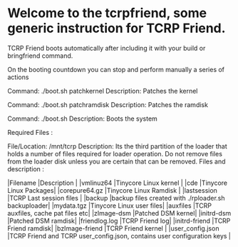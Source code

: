 # Welcome to the tcrpfriend, some generic instruction for TCRP Friend.

TCRP Friend boots automatically after including it with your build or bringfriend command.

On the booting countdown you can stop and perform manually a series of actions 

Command: ./boot.sh patchkernel
Description: Patches the kernel

Command: ./boot.sh patchramdisk
Description: Patches the ramdisk

Command: ./boot.sh
Description: Boots the system


Required Files : 

File/Location: /mnt/tcrp
Description: Its the third partition of the loader that holds a number of files required for loader operation. Do not remove files from the loader disk unless you are certain that can be removed.
Files and description : 




 |Filename         |Description |
 |vmlinuz64        |Tinycore Linux kernel            |
 |cde              |Tinycore Linux Packages|
 |corepure64.gz    |Tinycore Linux Ramdisk |
 |lastsession      |TCRP Last session files |
 |backup           |backup files created with ./rploader.sh backuploader|
 |mydata.tgz       |Tinycore Linux user files|
 |auxfiles         |TCRP auxfiles, cache pat files etc|
 |zImage-dsm       |Patched DSM kernel|
 |initrd-dsm       |Patched DSM ramdisk|
 |friendlog.log    |TCRP Friend log|
 |initrd-friend    |TCRP Friend ramdisk|
 |bzImage-friend   |TCRP Friend kernel            |
 |user_config.json |TCRP Friend and TCRP user_config.json, contains user configuration keys |


